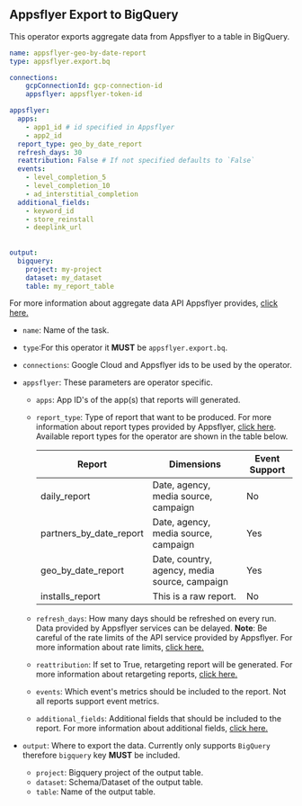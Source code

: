 ## Appsflyer Export to BigQuery
This operator exports aggregate data from Appsflyer to a table in BigQuery.

```yaml
name: appsflyer-geo-by-date-report
type: appsflyer.export.bq

connections:
    gcpConnectionId: gcp-connection-id
    appsflyer: appsflyer-token-id

appsflyer:
  apps:
    - app1_id # id specified in Appsflyer
    - app2_id
  report_type: geo_by_date_report
  refresh_days: 30
  reattribution: False # If not specified defaults to `False`
  events: 
    - level_completion_5
    - level_completion_10
    - ad_interstitial_completion
  additional_fields:
    - keyword_id
    - store_reinstall
    - deeplink_url
  
  
output:
  bigquery:
    project: my-project
    dataset: my_dataset
    table: my_report_table
```
For more information about aggregate data API Appsflyer provides, [click here.](https://support.appsflyer.com/hc/en-us/articles/207034346-Using-Pull-API-aggregate-data)

- `name`: Name of the task.
- `type`:For this operator it **MUST** be `appsflyer.export.bq`. 
- `connections`: Google Cloud and Appsflyer ids to be used by the operator. 
- `appsflyer`: These parameters are operator specific.
    - `apps`: App ID's of the app(s) that reports will generated.
    - `report_type`: Type of report that want to be produced. For more information about report types provided by Appsflyer, [click here](https://support.appsflyer.com/hc/en-us/articles/360005437257-Aggregated-and-analytics-reporting-overview). Available report types for the operator are shown in the table below.

        | Report                  | Dimensions                                    | Event Support |
        |-------------------------|-----------------------------------------------|---------------|
        | daily_report            | Date, agency, media source, campaign          | No            |
        | partners_by_date_report | Date, agency, media source, campaign          | Yes           |
        | geo_by_date_report      | Date, country, agency, media source, campaign | Yes           |
        | installs_report         | This is a raw report.                         | No            |
    - `refresh_days`: How many days should be refreshed on every run. Data provided by Appsflyer services can be delayed. **Note**: Be careful of the rate limits of the API service provided by Appsflyer. For more information about rate limits, [click here.](https://support.appsflyer.com/hc/en-us/articles/207034366-Report-generation-quotas-rate-limitations-) 
    - `reattribution`: If set to True, retargeting report will be generated. For more information about retargeting reports, [click here.](https://support.appsflyer.com/hc/en-us/articles/360005437257-Aggregated-and-analytics-reporting-overview#retargeting)
    - `events`: Which event's metrics should be included to the report. Not all reports support event metrics.
    - `additional_fields`: Additional fields that should be included to the report. For more information about additional fields, [click here.](https://support.appsflyer.com/hc/en-us/articles/208387843-Raw-data-field-dictionary)

- `output`: Where to export the data. Currently only supports `BigQuery` therefore `bigquery` key **MUST** be included. 
  -  `project`: Bigquery project of the output table.
  -  `dataset`: Schema/Dataset of the output table.
  -  `table`: Name of the output table.
